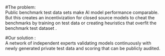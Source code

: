 #The problem:   
Public benchmark test data sets make AI model performance comparable.  But this creates an incentivization for closed source models to cheat the benchmarks  by training on test data or creating heuristics that overfit the benchmark test dataset .

#Our  solution :  
A network of independent experts validating models continuously with newly generated private test data and scoring that can be publicly audited. 
